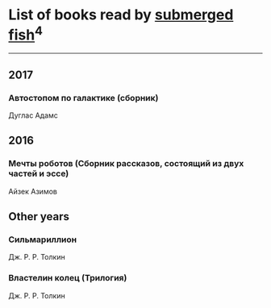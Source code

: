 # List of books read by [submerged fish](http://openid.yandex.ru/submerged.in/)<sup>4</sup>
---

## 2017

### Автостопом по галактике (сборник)
Дуглас Адамс



## 2016

### Мечты роботов (Сборник рассказов, состоящий из двух частей и эссе)
Айзек Азимов



## Other years

### Сильмариллион
Дж. Р. Р. Толкин


### Властелин колец (Трилогия)
Дж. Р. Р. Толкин



